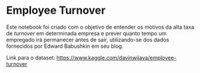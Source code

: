 # Employee Turnover

Este notebook foi criado com o objetivo de entender os motivos da alta taxa de *turnover* em determinada empresa e prever quanto tempo um empregado irá permanecer antes de sair, utilizando-se dos dados fornecidos por Edward Babushkin em seu blog.

Link para o dataset: https://www.kaggle.com/davinwijaya/employee-turnover
